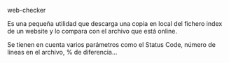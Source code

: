 web-checker

Es una pequeña utilidad que descarga una copia en local del fichero index de un website y lo compara con el archivo que está online. 

Se tienen en cuenta varios parámetros como el Status Code, número de lineas en el archivo, % de diferencia...
